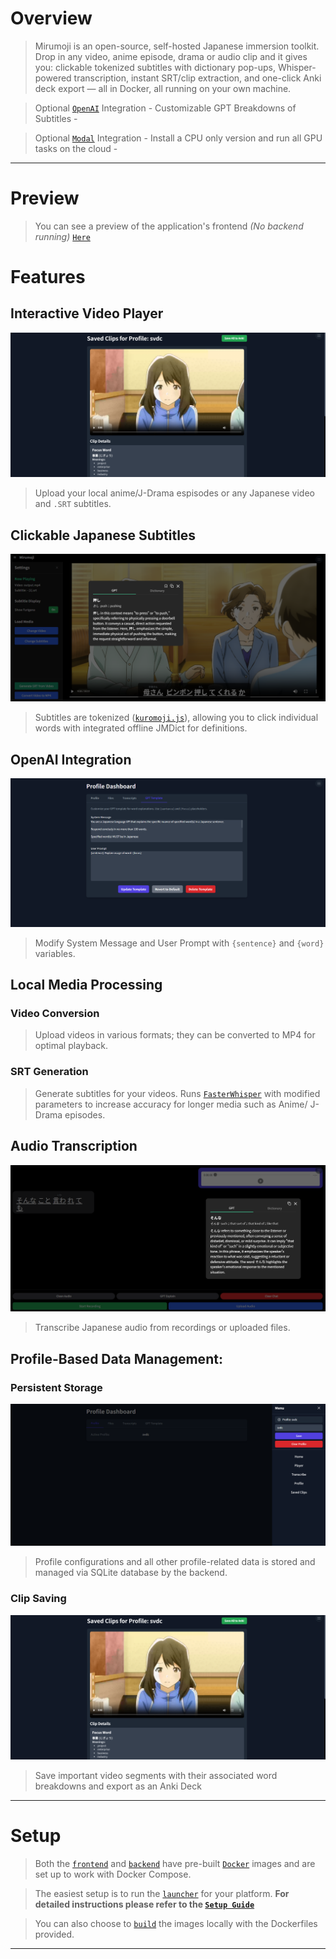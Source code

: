 # Overview

> Mirumoji is an open-source, self-hosted Japanese immersion toolkit. Drop in any video, anime episode, drama or audio clip and it gives you: clickable tokenized subtitles with dictionary pop-ups, Whisper-powered transcription, instant SRT/clip extraction, and one-click Anki deck export — all in Docker, all running on your own machine.

> Optional [`OpenAI`](https://platform.openai.com/docs/overview) Integration - Customizable GPT Breakdowns of Subtitles -

> Optional [`Modal`](https://modal.com) Integration - Install a CPU only version and run all GPU tasks on the cloud -

---

# Preview

> You can see a preview of the application's frontend _(No backend running)_ [`Here`](https://svdc1.github.io/mirumoji)

# Features

## **Interactive Video Player**

![alt-text](https://github.com/svdC1/mirumoji/blob/main/.github/example_imgs/clips.png?raw=true)

> Upload your local anime/J-Drama espisodes or any Japanese video and `.SRT` subtitles.

## **Clickable Japanese Subtitles**

![alt-text](https://github.com/svdC1/mirumoji/blob/main/.github/example_imgs/word_dialog.png?raw=true)

> Subtitles are tokenized ([`kuromoji.js`](https://github.com/takuyaa/kuromoji.js)), allowing you to click individual words with
> integrated offline JMDict for definitions.

## **OpenAI Integration**

![alt-text](https://github.com/svdC1/mirumoji/blob/main/.github/example_imgs/gpt_template.png?raw=true)

> Modify System Message and User Prompt with `{sentence}` and `{word}` variables.

## **Local Media Processing**

### **Video Conversion**

> Upload videos in various formats; they can be converted to MP4 for optimal playback.

### **SRT Generation**

> Generate subtitles for your videos. Runs [`FasterWhisper`](https://github.com/SYSTRAN/faster-whisper) with modified parameters to increase accuracy for longer media such as Anime/ J-Drama episodes.

## **Audio Transcription**

![alt-text](https://github.com/svdC1/mirumoji/blob/main/.github/example_imgs/transcription.png?raw=true)

> Transcribe Japanese audio from recordings or uploaded files.

## **Profile-Based Data Management:**

### **Persistent Storage**

![alt-img](https://github.com/svdC1/mirumoji/blob/main/.github/example_imgs/profile.png?raw=true)

> Profile configurations and all other profile-related data is stored and managed via SQLite database by the backend.

### **Clip Saving**

![alt-img](https://github.com/svdC1/mirumoji/blob/main/.github/example_imgs/clips.png?raw=true)

> Save important video segments with their associated word breakdowns and export as an Anki Deck

---

# Setup

> Both the [`frontend`](https://github.com/svdC1/mirumoji/tree/main/apps/frontend) and [`backend`](https://github.com/svdC1/mirumoji/tree/main/apps/backend) have pre-built [`Docker`](https://www.docker.com/) images and are set up to work with Docker Compose.

> The easiest setup is to run the [`launcher`](https://github.com/svdC1/mirumoji/tree/main/apps/cli) for your platform. **For detailed instructions please refer to the [`Setup Guide`](https://github.com/svdC1/mirumoji/wiki/Setup-Guide)**

> You can also choose to [`build`](https://docs.docker.com/build/) the images locally with the Dockerfiles provided.

---
